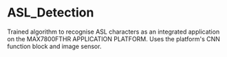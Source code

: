 # ASL_Detection
Trained algorithm to recognise ASL characters as an integrated application on the MAX7800FTHR APPLICATION PLATFORM. Uses the platform's CNN function block and image sensor.
